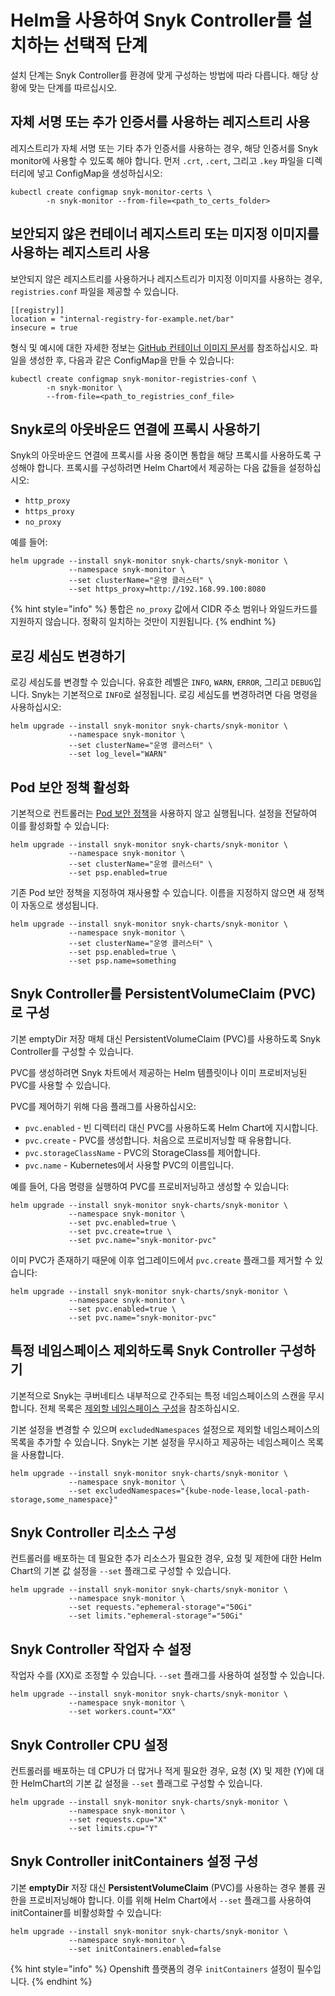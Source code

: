 # Helm을 사용하여 Snyk Controller를 설치하는 선택적 단계

설치 단계는 Snyk Controller를 환경에 맞게 구성하는 방법에 따라 다릅니다. 해당 상황에 맞는 단계를 따르십시오.

## **자체 서명 또는 추가 인증서를 사용하는 레지스트리 사용**

레지스트리가 자체 서명 또는 기타 추가 인증서를 사용하는 경우, 해당 인증서를 Snyk monitor에 사용할 수 있도록 해야 합니다. 먼저 `.crt`, `.cert`, 그리고 `.key` 파일을 디렉터리에 넣고 ConfigMap을 생성하십시오:

```
kubectl create configmap snyk-monitor-certs \
        -n snyk-monitor --from-file=<path_to_certs_folder>
```

## **보안되지 않은 컨테이너 레지스트리 또는 미지정 이미지를 사용하는 레지스트리 사용**

보안되지 않은 레지스트리를 사용하거나 레지스트리가 미지정 이미지를 사용하는 경우, `registries.conf` 파일을 제공할 수 있습니다.  

```
[[registry]]
location = "internal-registry-for-example.net/bar"
insecure = true
```

형식 및 예시에 대한 자세한 정보는 [GitHub 컨테이너 이미지 문서](https://github.com/containers/image/blob/master/docs/containers-registries.conf.5.md)를 참조하십시오. 파일을 생성한 후, 다음과 같은 ConfigMap을 만들 수 있습니다:

```
kubectl create configmap snyk-monitor-registries-conf \
        -n snyk-monitor \
        --from-file=<path_to_registries_conf_file>
```

## **Snyk로의 아웃바운드 연결에 프록시 사용하기**

Snyk의 아웃바운드 연결에 프록시를 사용 중이면 통합을 해당 프록시를 사용하도록 구성해야 합니다. 프록시를 구성하려면 Helm Chart에서 제공하는 다음 값들을 설정하십시오:

- `http_proxy`
- `https_proxy`
- `no_proxy`

예를 들어:

```
helm upgrade --install snyk-monitor snyk-charts/snyk-monitor \
             --namespace snyk-monitor \
             --set clusterName="운영 클러스터" \
             --set https_proxy=http://192.168.99.100:8080
```

{% hint style="info" %}
통합은 `no_proxy` 값에서 CIDR 주소 범위나 와일드카드를 지원하지 않습니다. 정확히 일치하는 것만이 지원됩니다.
{% endhint %}

## **로깅 세심도 변경하기**

로깅 세심도를 변경할 수 있습니다. 유효한 레벨은 `INFO`, `WARN`, `ERROR`, 그리고 `DEBUG`입니다. Snyk는 기본적으로 `INFO`로 설정됩니다. 로깅 세심도를 변경하려면 다음 명령을 사용하십시오:

```
helm upgrade --install snyk-monitor snyk-charts/snyk-monitor \
             --namespace snyk-monitor \
             --set clusterName="운영 클러스터" \
             --set log_level="WARN"
```

## **Pod 보안 정책 활성화**

기본적으로 컨트롤러는 [Pod 보안 정책](https://kubernetes.io/docs/concepts/policy/pod-security-policy/)을 사용하지 않고 실행됩니다. 설정을 전달하여 이를 활성화할 수 있습니다:

```
helm upgrade --install snyk-monitor snyk-charts/snyk-monitor \
             --namespace snyk-monitor \
             --set clusterName="운영 클러스터" \
             --set psp.enabled=true
```

기존 Pod 보안 정책을 지정하여 재사용할 수 있습니다. 이름을 지정하지 않으면 새 정책이 자동으로 생성됩니다.

```
helm upgrade --install snyk-monitor snyk-charts/snyk-monitor \
             --namespace snyk-monitor \
             --set clusterName="운영 클러스터" \
             --set psp.enabled=true \
             --set psp.name=something
```

## **Snyk Controller를 PersistentVolumeClaim (PVC)로 구성**

기본 emptyDir 저장 매체 대신 PersistentVolumeClaim (PVC)를 사용하도록 Snyk Controller를 구성할 수 있습니다.

PVC를 생성하려면 Snyk 차트에서 제공하는 Helm 템플릿이나 이미 프로비저닝된 PVC를 사용할 수 있습니다.

PVC를 제어하기 위해 다음 플래그를 사용하십시오:

- `pvc.enabled` - 빈 디렉터리 대신 PVC를 사용하도록 Helm Chart에 지시합니다.
- `pvc.create` - PVC를 생성합니다. 처음으로 프로비저닝할 때 유용합니다.
- `pvc.storageClassName` - PVC의 StorageClass를 제어합니다.
- `pvc.name` - Kubernetes에서 사용할 PVC의 이름입니다.

예를 들어, 다음 명령을 실행하여 PVC를 프로비저닝하고 생성할 수 있습니다:

```
helm upgrade --install snyk-monitor snyk-charts/snyk-monitor \
             --namespace snyk-monitor \
             --set pvc.enabled=true \
             --set pvc.create=true \
             --set pvc.name="snyk-monitor-pvc"
```

이미 PVC가 존재하기 때문에 이후 업그레이드에서 `pvc.create` 플래그를 제거할 수 있습니다:

```
helm upgrade --install snyk-monitor snyk-charts/snyk-monitor \             
             --namespace snyk-monitor \
             --set pvc.enabled=true \
             --set pvc.name="snyk-monitor-pvc"
```

## **특정 네임스페이스 제외하도록 Snyk Controller 구성하기**

기본적으로 Snyk는 쿠버네티스 내부적으로 간주되는 특정 네임스페이스의 스캔을 무시합니다. 전체 목록은 [제외할 네임스페이스 구성](https://github.com/snyk/kubernetes-monitor/tree/master/snyk-monitor#configuring-excluded-namespaces)을 참조하십시오.  

기본 설정을 변경할 수 있으며 `excludedNamespaces` 설정으로 제외할 네임스페이스의 목록을 추가할 수 있습니다. Snyk는 기본 설정을 무시하고 제공하는 네임스페이스 목록을 사용합니다.

```
helm upgrade --install snyk-monitor snyk-charts/snyk-monitor \ 
             --namespace snyk-monitor \
             --set excludedNamespaces="{kube-node-lease,local-path-storage,some_namespace}"
```

## **Snyk Controller 리소스 구성**

컨트롤러를 배포하는 데 필요한 추가 리소스가 필요한 경우, 요청 및 제한에 대한 Helm Chart의 기본 값 설정을 `--set` 플래그로 구성할 수 있습니다.

```
helm upgrade --install snyk-monitor snyk-charts/snyk-monitor \
             --namespace snyk-monitor \
             --set requests."ephemeral-storage"="50Gi"
             --set limits."ephemeral-storage"="50Gi"
```

## Snyk Controller 작업자 수 설정

작업자 수를 (XX)로 조정할 수 있습니다. `--set` 플래그를 사용하여 설정할 수 있습니다.

```
helm upgrade --install snyk-monitor snyk-charts/snyk-monitor \
             --namespace snyk-monitor \
             --set workers.count="XX"
```

## Snyk Controller CPU 설정

컨트롤러를 배포하는 데 CPU가 더 많거나 적게 필요한 경우, 요청 (X) 및 제한 (Y)에 대한 HelmChart의 기본 값 설정을 `--set` 플래그로 구성할 수 있습니다.

```
helm upgrade --install snyk-monitor snyk-charts/snyk-monitor \
             --namespace snyk-monitor \
             --set requests.cpu="X"
             --set limits.cpu="Y"
```

## Snyk Controller initContainers 설정 구성

기본 **emptyDir** 저장 대신 **PersistentVolumeClaim** (PVC)를 사용하는 경우 볼륨 권한을 프로비저닝해야 합니다. 이를 위해 Helm Chart에서 `--set` 플래그를 사용하여 initContainer를 비활성화할 수 있습니다:

```
helm upgrade --install snyk-monitor snyk-charts/snyk-monitor \
             --namespace snyk-monitor \
             --set initContainers.enabled=false
```

{% hint style="info" %}
Openshift 플랫폼의 경우 `initContainers` 설정이 필수입니다.
{% endhint %}